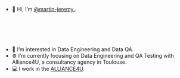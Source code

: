 - 👋 Hi, I’m [@martin-jeremy <img src="https://img.freepik.com/vecteurs-premium/linkedin-logo_578229-227.jpg" width=2.5%/>](https://www.linkedin.com/in/jeremy-martin-tlse/)
- 👀 I’m interested in Data Engineering and Data QA.
- ⚙️ I’m currently focusing on Data Engineering and QA Testing with Alliance4U, a consultancy agency in Toulouse.
- 💻 I work in the [ALLIANCE4U](https://www.alliance4u.fr/).

<!---
martin-jeremy/martin-jeremy is a ✨ special ✨ repository because its `README.md` (this file) appears on your GitHub profile.
You can click the Preview link to take a look at your changes.
--->
